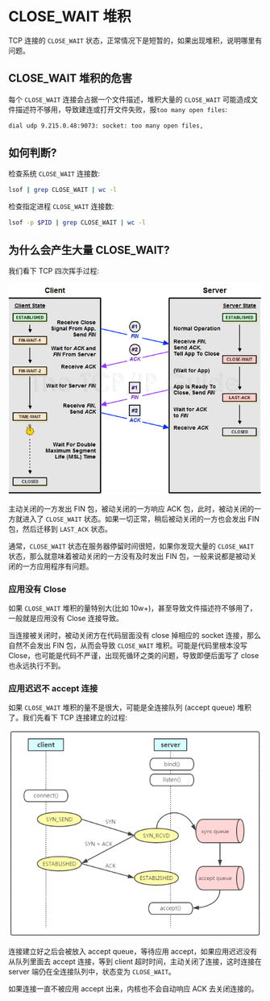 # CLOSE_WAIT 堆积

TCP 连接的 `CLOSE_WAIT` 状态，正常情况下是短暂的，如果出现堆积，说明哪里有问题。

## CLOSE_WAIT 堆积的危害

每个 `CLOSE_WAIT` 连接会占据一个文件描述，堆积大量的 `CLOSE_WAIT` 可能造成文件描述符不够用，导致建连或打开文件失败，报`too many open files`:

```txt
dial udp 9.215.0.48:9073: socket: too many open files,
```

## 如何判断?

检查系统 `CLOSE_WAIT` 连接数:

```bash
lsof | grep CLOSE_WAIT | wc -l
```

检查指定进程 `CLOSE_WAIT` 连接数:

```bash
lsof -p $PID | grep CLOSE_WAIT | wc -l
```

## 为什么会产生大量 CLOSE_WAIT?

我们看下 TCP 四次挥手过程:

![](tcp-close.png)

主动关闭的一方发出 FIN 包，被动关闭的一方响应 ACK 包，此时，被动关闭的一方就进入了 `CLOSE_WAIT` 状态。如果一切正常，稍后被动关闭的一方也会发出 FIN 包，然后迁移到 `LAST_ACK` 状态。

通常，`CLOSE_WAIT` 状态在服务器停留时间很短，如果你发现大量的 `CLOSE_WAIT` 状态，那么就意味着被动关闭的一方没有及时发出 FIN 包，一般来说都是被动关闭的一方应用程序有问题。

### 应用没有 Close

如果 `CLOSE_WAIT` 堆积的量特别大(比如 10w+)，甚至导致文件描述符不够用了，一般就是应用没有 Close 连接导致。

当连接被关闭时，被动关闭方在代码层面没有 close 掉相应的 socket 连接，那么自然不会发出 FIN 包，从而会导致 `CLOSE_WAIT` 堆积。可能是代码里根本没写 Close，也可能是代码不严谨，出现死循环之类的问题，导致即便后面写了 close 也永远执行不到。

### 应用迟迟不 accept 连接

如果 `CLOSE_WAIT` 堆积的量不是很大，可能是全连接队列 (accept queue) 堆积了。我们先看下 TCP 连接建立的过程:

![](tcp-queue.png)

连接建立好之后会被放入 accept queue，等待应用 accept，如果应用迟迟没有从队列里面去 accept 连接，等到 client 超时时间，主动关闭了连接，这时连接在 server 端仍在全连接队列中，状态变为 `CLOSE_WAIT`。

如果连接一直不被应用 accept 出来，内核也不会自动响应 ACK 去关闭连接的。